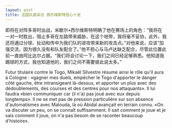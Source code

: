 ```yaml
---
layout: post
title: 法国队报采访 西尔维斯特信心十足
---
```


<p>即将在对阵多哥时出战，米歇尔•西尔维斯特明确了他在赛场上的角色：“我将在一对一时胜出，阻止多哥在左路带来威胁，在这个地带，我将毫不妥协，此外，我还将通过分球、扯动和传中为我们队的进攻带来新的攻击点。”对他来说，应该“加强交流，因为很久没有和队友配合了。”他不担心与马卢达缺乏配合，尽管此位置此前一直由阿比达尔占据。“我们将会讨论一下，我们之间已经足够熟悉。他知道我踢球的方式，我也知道他的，我们之间不需要彼此说太多。”</p>
<p>Futur titulaire contre le Togo, Mikaël Silvestre résume ainsi le rôle qu&#39;il aura à Cologne : «gagner mes duels, empêcher le Togo d&#39;apporter le danger côté gauche, être intransigeant là-dessus, et apporter un plus avec des dédoublements, des courses et des centres pour nos attaquants». Il lui faudra «bien communiquer car (il n&#39;a) pas joué avec eux depuis longtemps». Il ne se met pas de pression particulière sur son absence d&#39;automatismes avec Malouda, là où Abidal avançait en terrain connu. «On va discuter un peu, on se connaît suffisamment. Il sait comment je joue et je sais comment il joue, on n&#39;a pas besoin de se raconter beaucoup d&#39;histoire».</p>
<p></p>
